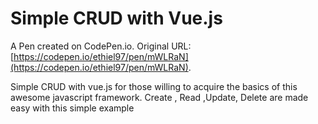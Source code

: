 # Simple CRUD with Vue.js

A Pen created on CodePen.io. Original URL: [https://codepen.io/ethiel97/pen/mWLRaN](https://codepen.io/ethiel97/pen/mWLRaN).

Simple CRUD with vue.js for those willing to acquire the basics of this awesome javascript framework. Create , Read ,Update, Delete are made easy with this simple example
